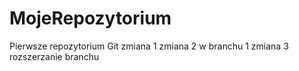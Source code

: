 # MojeRepozytorium
Pierwsze repozytorium Git
zmiana 1
zmiana 2 w branchu 1
zmiana 3 rozszerzanie branchu